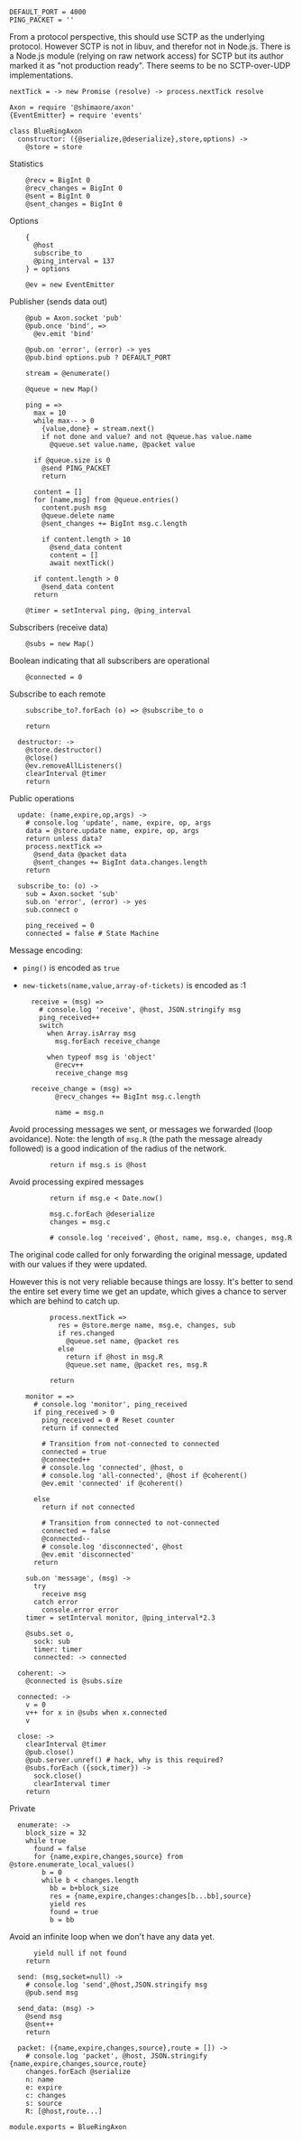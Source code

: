     DEFAULT_PORT = 4000
    PING_PACKET = ''

From a protocol perspective, this should use SCTP as the underlying protocol.
However SCTP is not in libuv, and therefor not in Node.js.
There is a Node.js module (relying on raw network access) for SCTP but its author marked it as "not production ready".
There seems to be no SCTP-over-UDP implementations.

    nextTick = -> new Promise (resolve) -> process.nextTick resolve

    Axon = require '@shimaore/axon'
    {EventEmitter} = require 'events'

    class BlueRingAxon
      constructor: ({@serialize,@deserialize},store,options) ->
        @store = store

Statistics

        @recv = BigInt 0
        @recv_changes = BigInt 0
        @sent = BigInt 0
        @sent_changes = BigInt 0

Options

        {
          @host
          subscribe_to
          @ping_interval = 137
        } = options

        @ev = new EventEmitter

Publisher (sends data out)

        @pub = Axon.socket 'pub'
        @pub.once 'bind', =>
          @ev.emit 'bind'

        @pub.on 'error', (error) -> yes
        @pub.bind options.pub ? DEFAULT_PORT

        stream = @enumerate()

        @queue = new Map()

        ping = =>
          max = 10
          while max-- > 0
            {value,done} = stream.next()
            if not done and value? and not @queue.has value.name
              @queue.set value.name, @packet value

          if @queue.size is 0
            @send PING_PACKET
            return

          content = []
          for [name,msg] from @queue.entries()
            content.push msg
            @queue.delete name
            @sent_changes += BigInt msg.c.length

            if content.length > 10
              @send_data content
              content = []
              await nextTick()

          if content.length > 0
            @send_data content
          return

        @timer = setInterval ping, @ping_interval

Subscribers (receive data)

        @subs = new Map()

Boolean indicating that all subscribers are operational

        @connected = 0

Subscribe to each remote

        subscribe_to?.forEach (o) => @subscribe_to o

        return

      destructor: ->
        @store.destructor()
        @close()
        @ev.removeAllListeners()
        clearInterval @timer
        return

Public operations

      update: (name,expire,op,args) ->
        # console.log 'update', name, expire, op, args
        data = @store.update name, expire, op, args
        return unless data?
        process.nextTick =>
          @send_data @packet data
          @sent_changes += BigInt data.changes.length
        return

      subscribe_to: (o) ->
        sub = Axon.socket 'sub'
        sub.on 'error', (error) -> yes
        sub.connect o

        ping_received = 0
        connected = false # State Machine

Message encoding:
- `ping()` is encoded as `true`
- `new-tickets(name,value,array-of-tickets)` is encoded as :1

        receive = (msg) =>
          # console.log 'receive', @host, JSON.stringify msg
          ping_received++
          switch
            when Array.isArray msg
              msg.forEach receive_change

            when typeof msg is 'object'
              @recv++
              receive_change msg

        receive_change = (msg) =>
              @recv_changes += BigInt msg.c.length

              name = msg.n

Avoid processing messages we sent, or messages we forwarded (loop avoidance).
Note: the length of `msg.R` (the path the message already followed) is a good indication of the radius of the network.

              return if msg.s is @host

Avoid processing expired messages

              return if msg.e < Date.now()

              msg.c.forEach @deserialize
              changes = msg.c

              # console.log 'received', @host, name, msg.e, changes, msg.R

The original code called for only forwarding the original message, updated with our values if they were updated.

However this is not very reliable because things are lossy. It's better to send the entire set every time we get an update, which gives a chance to server which are behind to catch up.

              process.nextTick =>
                res = @store.merge name, msg.e, changes, sub
                if res.changed
                  @queue.set name, @packet res
                else
                  return if @host in msg.R
                  @queue.set name, @packet res, msg.R

              return

        monitor = =>
          # console.log 'monitor', ping_received
          if ping_received > 0
            ping_received = 0 # Reset counter
            return if connected

            # Transition from not-connected to connected
            connected = true
            @connected++
            # console.log 'connected', @host, o
            # console.log 'all-connected', @host if @coherent()
            @ev.emit 'connected' if @coherent()

          else
            return if not connected

            # Transition from connected to not-connected
            connected = false
            @connected--
            # console.log 'disconnected', @host
            @ev.emit 'disconnected'
          return

        sub.on 'message', (msg) ->
          try
            receive msg
          catch error
            console.error error
        timer = setInterval monitor, @ping_interval*2.3

        @subs.set o,
          sock: sub
          timer: timer
          connected: -> connected

      coherent: ->
        @connected is @subs.size

      connected: ->
        v = 0
        v++ for x in @subs when x.connected
        v

      close: ->
        clearInterval @timer
        @pub.close()
        @pub.server.unref() # hack, why is this required?
        @subs.forEach ({sock,timer}) ->
          sock.close()
          clearInterval timer
        return

Private

      enumerate: ->
        block_size = 32
        while true
          found = false
          for {name,expire,changes,source} from @store.enumerate_local_values()
            b = 0
            while b < changes.length
              bb = b+block_size
              res = {name,expire,changes:changes[b...bb],source}
              yield res
              found = true
              b = bb

Avoid an infinite loop when we don't have any data yet.

          yield null if not found
        return

      send: (msg,socket=null) ->
        # console.log 'send',@host,JSON.stringify msg
        @pub.send msg

      send_data: (msg) ->
        @send msg
        @sent++
        return

      packet: ({name,expire,changes,source},route = []) ->
        # console.log 'packet', @host, JSON.stringify {name,expire,changes,source,route}
        changes.forEach @serialize
        n: name
        e: expire
        c: changes
        s: source
        R: [@host,route...]

    module.exports = BlueRingAxon
